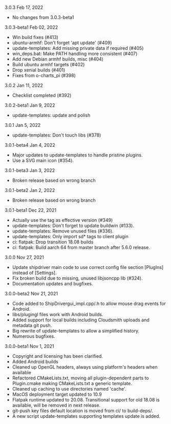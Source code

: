 3.0.3 Feb 17, 2022
* No changes from 3.0.3-beta1

3.0.3-beta1 Feb 02, 2022
* Win build fixes (#413)
* ubuntu-armhf: Don't forget 'apt update' (#409)
* update-templates: Add missing private data if required (#405)
* win_deps.bat: Make PATH handling more consistent (#407)
* Add new Debian armhf builds, misc (#404)
* Build ubuntu armhf targets (#402)
* Drop xenial builds (#401)
* Fixes from o-charts_pi (#398)      

3.0.2 Jan 11, 2022
* Checklist completed (#392)

3.0.2-beta1 Jan 9, 2022
* update-templates: update and polish

3.0.1 Jan 5, 2022
* update-templates: Don't touch libs (#378)

3.0.1-beta4  Jan 4, 2022
* Major updates to update-templates to handle pristine plugins.
* Use a SVG main icon (#354).

3.0.1-beta3  Jan 3, 2022
* Broken release based on wrong branch

3.0.1-beta2  Jan 2, 2022
* Broken release based on wrong branch

3.0.1-beta1 Dec 22, 2021
* Actually use the tag as effective version (#349)
* update-templates: Don't forget to update buildwin (#133).
* update-templates: Remove unused files (#336).
* update-templates: Only import sd\* tags to client plugin
* ci: flatpak: Drop transition 18.08 builds
* ci: flatpak: Build aarch 64 from master branch after 5.6.0 release.

3.0.0 Nov 27, 2021

* Update shipdriver main code to use correct config file section
  [PlugIns] instead of [Settings].
* Fix broken build due to missing, unused libjsoncpp lib (#324).
* Documentation updates and bugfixes.

3.0.0-beta2   Nov 21, 2021

* Code added to ShipDrivergui_impl.cpp/.h to allow mouse drag
  events for Android.
* libs/plugingl files work with Android builds.
* Added support for local builds including Cloudsmith uploads and
  metadata git push.
* Big rewrite of update-templates to allow a simplified history.
* Numerous bugfixes.

3.0.0-beta1   Nov 1, 2021

* Copyright and licensing has been clarified.
* Added Android builds
* Cleaned up OpenGL headers, always using platform's headers when
  available
* Refactored CMakeLists.txt, moving all plugin-dependent parts to
  Plugin.cmake making CMakeLists.txt a generic template.
* Cleaned up caching to use directories named 'cache'.
* MacOS deployment target updated to 10.9
* Flatpak runtime updated to 20.08. Transitional support for old
  18.08 is available, will be removed in next release.
* git-push key files default location is moved from ci/ to build-deps/.
* A new script update-templates supporting templates update is added.
